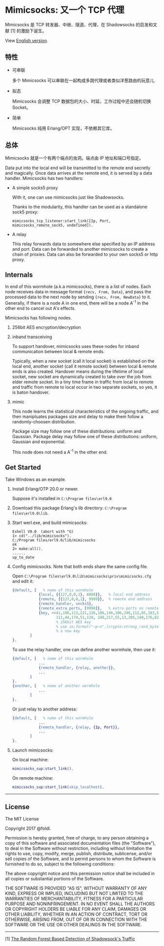 # Mimicsocks: 又一个 TCP 代理

Mimicsocks 是 TCP 转发器、中继、隧道、代理，在 Shadowsocks 的启发和文献 [1] 的激励下诞生。

View [English version](README.md).

## 特性

* 可串联

    多个 Mimicsocks 可以串联在一起构成多跳代理或者类似洋葱路由的玩意儿.

* 拟态

    Mimicsocks 会调整 TCP 数据包的大小、时延，工作过程中还会随机切换 Socket。

* 简单

    Mimicsocks 纯用 Erlang/OPT 实现，不依赖其它库。

## 总体

Mimicsocks 就是一个有两个端点的虫洞。端点由 IP 地址和端口号指定。

Data put into the local end will be transmitted to the remote end
secretly and magically. Once data arrives at the remote end, it is served by
a data handler. Mimicsocks has two handlers:

* A simple socks5 proxy

    With it, one can use mimicsocks just like Shadowsocks.

    Thanks to the modularity, this handler can be used as a standalone sock5 proxy:

    `mimicsocks_tcp_listener:start_link([Ip, Port, mimicsocks_remote_sock5, undefined]).`

* A relay

    This relay forwards data to somewhere else specified by an IP address and port.
    Data can be forwarded to another mimicsocks to create a chain of proxies. Data can
    also be forwarded to your own socks5 or http proxy.

## Internals

In end of this wormhole (a.k.a mimicsocks), there is a list of nodes. Each node receives
data in message format `{recv, From, Data}`, and pass the processed data to the next
node by sending `{recv, From, NewData}` to it. Generally, if there is a node A in one
end, there will be a node A<sup>-1</sup> in the other end to cancel out A's effects.

Mimicsocks has following nodes.

1. 256bit AES encryption/decryption

1. inband transceiving

    To support handover, mimicsocks uses these nodes for inband communication between
    local & remote ends.

    Typically, when a new socket (call it local socket) is established on the local
    end, another socket (call it remote socket) between local & remote ends is also
    created. Handover means during the lifetime of local socket, new socket are
    dynamically created to take over the job from elder remote socket. In a tiny time
    frame in traffic from local to remote and traffic from remote to local occur in
    two separate sockets, so yes, it is baton handover.

1. mimic

    This node learns the statistical characteristics of the ongoing traffic, and
    then manipluates packages size and delay to make them follow a randomly-choosen
    distribution.

    Package size may follow one of these distributions: uniform and Gaussian. Package
    delay may follow one of these distributions: uniform, Gaussian and exponential.

    This node does not need a A<sup>-1</sup> in the other end.

## Get Started

Take Windows as an example.

1. Install Erlang/OTP 20.0 or newer.

    Suppose it's installed in `C:\Program files\erl9.0`

1. Download this package Erlang's lib directory: `C:\Program files\erl9.0\lib`.

1. Start werl.exe, and build mimicsocks:

    ```shell
    Eshell V9.0  (abort with ^G)
    1> cd("../lib/mimicsocks").
    C:/Program files/erl9.0/lib/mimicsocks
    ok
    2> make:all().
    ......
    up_to_date
    ```

1. Config mimicsocks. Note that both ends share the same config file.

    Open `C:\Program files\erl9.0\lib\mimicsocks\priv\mimicsocks.cfg` and edit it:

    ```erlang
    {default, [   % name of this wormhole
                {local, {{127,0,0,1}, 8888}},   % local end address
                {remote, {{127,0,0,1}, 9999}},  % remote end address
                {remote_handler, socks5},
                {remote_extra_ports, [9998]},   % extra ports on remote end for handover
                {key, <<41,186,113,221,126,106,146,106,246,112,85,183,56,79,159,
                        111,44,174,51,120, 240,217,55,13,205,149,176,82,120,6,61,131>>} 
                        % 256bit AES key
                        % use io:format("~p~n",[crypto:strong_rand_bytes(32)]). to generate
                        % a new key
            ]
    }.
    ```

    To use the relay handler, one can define another wormhole, then use it:
    ```erlang
    {default, [   % name of this wormhole
                ...
                {remote_handler, {relay, another}},
                ...
            ]
    }.
    {another, [   % name of another wormhole
                ...
            ]
    }.
    ```

    Or just relay to another address:
    ```erlang
    {default, [   % name of this wormhole
                ...
                {remote_handler, {relay, {Ip, Port}},
                ...
            ]
    }.
    ```

1. Launch mimicsocks:

    On local machine:
    ```erlang
    mimicsocks_sup:start_link().
    ```

    On remote machine:
    ```erlang
    mimicsocks_sup:start_link(skip_localhost).
    ```

----
## License

The MIT License

Copyright 2017 @foldl.

Permission is hereby granted, free of charge, to any person obtaining a copy of
this software and associated documentation files (the "Software"), to deal in the
Software without restriction, including without limitation the rights to use, copy,
modify, merge, publish, distribute, sublicense, and/or sell copies of the Software,
and to permit persons to whom the Software is furnished to do so, subject to the
following conditions:

The above copyright notice and this permission notice shall be included in all
copies or substantial portions of the Software.

THE SOFTWARE IS PROVIDED "AS IS", WITHOUT WARRANTY OF ANY KIND, EXPRESS OR IMPLIED,
INCLUDING BUT NOT LIMITED TO THE WARRANTIES OF MERCHANTABILITY, FITNESS FOR A
PARTICULAR PURPOSE AND NONINFRINGEMENT. IN NO EVENT SHALL THE AUTHORS OR COPYRIGHT
HOLDERS BE LIABLE FOR ANY CLAIM, DAMAGES OR OTHER LIABILITY, WHETHER IN AN ACTION
OF CONTRACT, TORT OR OTHERWISE, ARISING FROM, OUT OF OR IN CONNECTION WITH THE
SOFTWARE OR THE USE OR OTHER DEALINGS IN THE SOFTWARE.

----
[1] [The Random Forest Based Detection of Shadowsock's Traffic](http://ieeexplore.ieee.org/document/8048116/)
